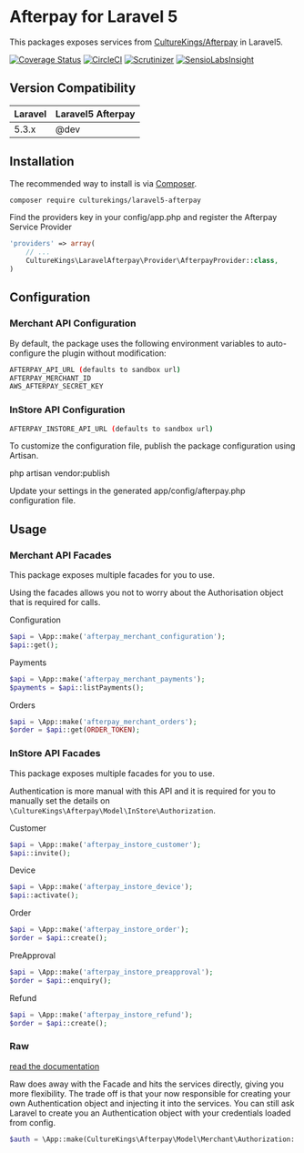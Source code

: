 Afterpay for Laravel 5
=======================

This packages exposes services from [CultureKings/Afterpay](https://github.com/culturekings/afterpay) in Laravel5. 

[![Coverage Status](https://coveralls.io/repos/github/culturekings/laravel5-afterpay/badge.svg?branch=master)](https://coveralls.io/github/culturekings/laravel5-afterpay?branch=master)
[![CircleCI](https://img.shields.io/circleci/project/culturekings/laravel5-afterpay.svg?style=svg)](https://img.shields.io/circleci/project/culturekings/laravel5-afterpay.svg?style=svg)
[![Scrutinizer](https://scrutinizer-ci.com/g/culturekings/laravel5-afterpay/badges/quality-score.png?b=master)](https://scrutinizer-ci.com/g/culturekings/afterpay/laravel5-afterpay/quality-score.png?b=master)
[![SensioLabsInsight](https://img.shields.io/sensiolabs/i/3fd9cfea-4edb-4ce1-94f5-bd2358bfb7a6.svg)](https://img.shields.io/sensiolabs/i/3fd9cfea-4edb-4ce1-94f5-bd2358bfb7a6.svg)

## Version Compatibility

 Laravel  | Laravel5 Afterpay
:---------|:----------
 5.3.x    | @dev

## Installation

The recommended way to install is via [Composer](http://getcomposer.org).


```bash
composer require culturekings/laravel5-afterpay
```

Find the providers key in your config/app.php and register the Afterpay Service Provider

```php
'providers' => array(
    // ...
    CultureKings\LaravelAfterpay\Provider\AfterpayProvider::class,
)
```

## Configuration


### Merchant API Configuration
By default, the package uses the following environment variables to auto-configure the plugin without modification:

```bash
AFTERPAY_API_URL (defaults to sandbox url)
AFTERPAY_MERCHANT_ID
AWS_AFTERPAY_SECRET_KEY
```

### InStore API Configuration
```bash
AFTERPAY_INSTORE_API_URL (defaults to sandbox url)
```

To customize the configuration file, publish the package configuration using Artisan.

php artisan vendor:publish

Update your settings in the generated app/config/afterpay.php configuration file.

## Usage

### Merchant API Facades

This package exposes multiple facades for you to use.

Using the facades allows you not to worry about the Authorisation object that is required for calls.

Configuration
```php
$api = \App::make('afterpay_merchant_configuration');
$api::get();
```
Payments
```php
$api = \App::make('afterpay_merchant_payments');
$payments = $api::listPayments();
```
Orders
```php
$api = \App::make('afterpay_merchant_orders');
$order = $api::get(ORDER_TOKEN);
```

### InStore API Facades

This package exposes multiple facades for you to use.

Authentication is more manual with this API and it is required for you to manually set the details on `\CultureKings\Afterpay\Model\InStore\Authorization`.

Customer
```php
$api = \App::make('afterpay_instore_customer');
$api::invite();
```

Device
```php
$api = \App::make('afterpay_instore_device');
$api::activate();
```

Order
```php
$api = \App::make('afterpay_instore_order');
$order = $api::create();
```

PreApproval
```php
$api = \App::make('afterpay_instore_preapproval');
$order = $api::enquiry();
```

Refund
```php
$api = \App::make('afterpay_instore_refund');
$order = $api::create();
```

### Raw

[read the documentation](https://github.com/culturekings/afterpay)

Raw does away with the Facade and hits the services directly, giving you more flexibility. 
The trade off is that your now responsible for creating your own Authentication object and injecting it into the services. 
You can still ask Laravel to create you an Authentication object with your credentials loaded from config.

```php
$auth = \App::make(CultureKings\Afterpay\Model\Merchant\Authorization::class);
```
